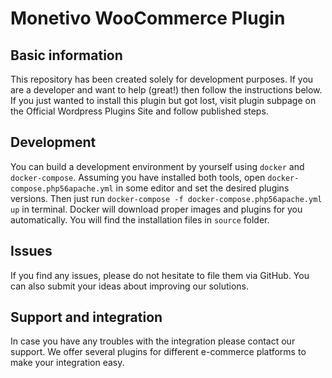 # Monetivo WooCommerce Plugin

## Basic information

This repository has been created solely for development purposes. If you are a developer and want to help (great!) then follow the instructions below.
If you just wanted to install this plugin but got lost, visit plugin subpage on the Official Wordpress Plugins Site <url> and follow published steps.

## Development

You can build a development environment by yourself using `docker` and `docker-compose`. Assuming you have installed both tools, open `docker-compose.php56apache.yml` in some editor
and set the desired plugins versions. Then just run `docker-compose -f docker-compose.php56apache.yml up` in terminal. Docker will download proper images and plugins for you automatically. You will find the installation files in `source` folder.

## Issues

If you find any issues, please do not hesitate to file them via GitHub. You can also submit your ideas about improving our solutions.

## Support and integration
In case you have any troubles with the integration please contact our support. We offer several plugins for different e-commerce platforms to make your integration easy. 